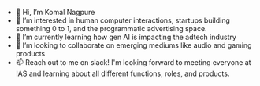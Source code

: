 - 👋 Hi, I’m Komal Nagpure
- 👀 I’m interested in human computer interactions, startups building something 0 to 1, and the programmatic advertising space.
- 🌱 I’m currently learning how gen AI is impacting the adtech industry
- 💞️ I’m looking to collaborate on emerging mediums like audio and gaming products 
- 📫 Reach out to me on slack! I'm looking forward to meeting everyone at IAS and learning about all different functions, roles, and products.

<!---
knagpure/knagpure is a ✨ special ✨ repository because its `README.md` (this file) appears on your GitHub profile.
You can click the Preview link to take a look at your changes.
--->
